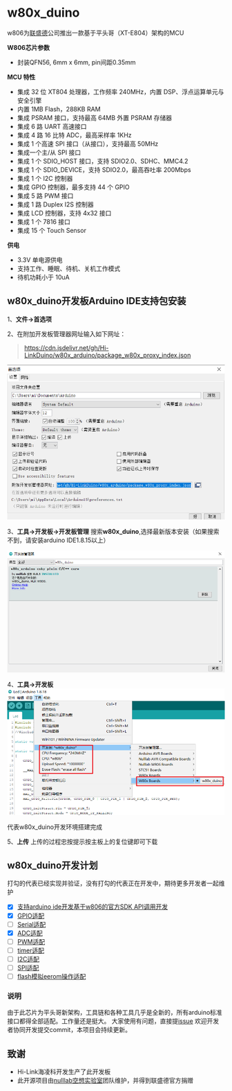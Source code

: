 # w80x_duino
w806为[联盛德](http://www.winnermicro.com/)公司推出一款基于平头哥（XT-E804）架构的MCU

**W806芯片参数**

- 封装QFN56, 6mm x 6mm, pin间距0.35mm

**MCU 特性**

- 集成 32 位 XT804 处理器，工作频率 240MHz，内置 DSP、浮点运算单元与安全引擎
- 内置 1MB Flash，288KB RAM
- 集成 PSRAM 接口，支持最高 64MB 外置 PSRAM 存储器
- 集成 6 路 UART 高速接口
- 集成 4 路 16 比特 ADC，最高采样率 1KHz
- 集成 1 个高速 SPI 接口（从接口），支持最高 50MHz
- 集成一个主/从 SPI 接口
- 集成 1 个 SDIO_HOST 接口，支持 SDIO2.0、SDHC、MMC4.2
- 集成 1 个 SDIO_DEVICE，支持 SDIO2.0，最高吞吐率 200Mbps
- 集成 1 个 I2C 控制器
- 集成 GPIO 控制器，最多支持 44 个 GPIO
- 集成 5 路 PWM 接口
- 集成 1 路 Duplex I2S 控制器
- 集成 LCD 控制器，支持 4x32 接口
- 集成 1 个 7816 接口
- 集成 15 个 Touch Sensor

**供电**

- 3.3V 单电源供电
- 支持工作、睡眠、待机、关机工作模式
- 待机功耗小于 10uA

## w80x_duino开发板Arduino IDE支持包安装

1、**文件->首选项**

2、在附加开发板管理器网址输入如下网址：

> https://cdn.jsdelivr.net/gh/Hi-LinkDuino/w80x_arduino/package_w80x_proxy_index.json

![](./doc/option_zh.png)

3、**工具->开发板->开发板管理**
搜索**w80x_duino**,选择最新版本安装（如果搜索不到，请安装arduino IDE1.8.15以上）

![board_manage_zh](./doc/board_manager_zh.png)

4、**工具->开发板**
![](./doc/board_chioce.png)

代表w80x_duino开发环境搭建完成

5、**上传**
上传的过程忠按提示按主板上的复位键即可下载

## w80x_duino开发计划
打勾的代表已经实现并验证，没有打勾的代表正在开发中，期待更多开发者一起维护

- [x] [支持arduino ide开发基于w806的官方SDK API调用开发](https://github.com/Hi-LinkDuino/w80x_arduino/tree/v0.0.1)
- [x] [GPIO适配](https://github.com/Hi-LinkDuino/w80x_arduino/commit/53fb7892e041c1e37913b0c73fd1abaf5970a111)
- [ ] [Serial适配]()
- [x] [ADC适配](https://github.com/Hi-LinkDuino/w80x_arduino/pull/10)
- [ ] [PWM适配]()
- [ ] [timer适配]()
- [ ] [I2C适配]()
- [ ] [SPI适配]()
- [ ] [flash模拟eerom操作适配]()

### 说明
由于此芯片为平头哥新架构，工具链和各种工具几乎是全新的，所有arduino标准接口都得全部适配。工作量还是挺大。
大家使用有问题，直接提[issue](https://github.com/Hi-LinkDuino/w80x_arduino/issues)
欢迎开发者协同开发提交commit，本项目会持续更新。

## 致谢
- Hi-Link海凌科开发生产了此开发板
- 此开源项目由[nulllab空想实验室](https://github.com/nulllaborg)团队维护，并得到联盛德官方捐赠
